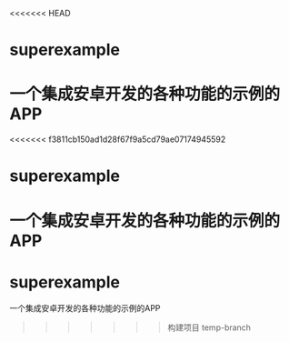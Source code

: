 <<<<<<< HEAD
# superexample
一个集成安卓开发的各种功能的示例的APP
=======
<<<<<<< f3811cb150ad1d28f67f9a5cd79ae07174945592
# superexample
一个集成安卓开发的各种功能的示例的APP
=======
# superexample
一个集成安卓开发的各种功能的示例的APP
>>>>>>> 构建项目
>>>>>>> temp-branch
